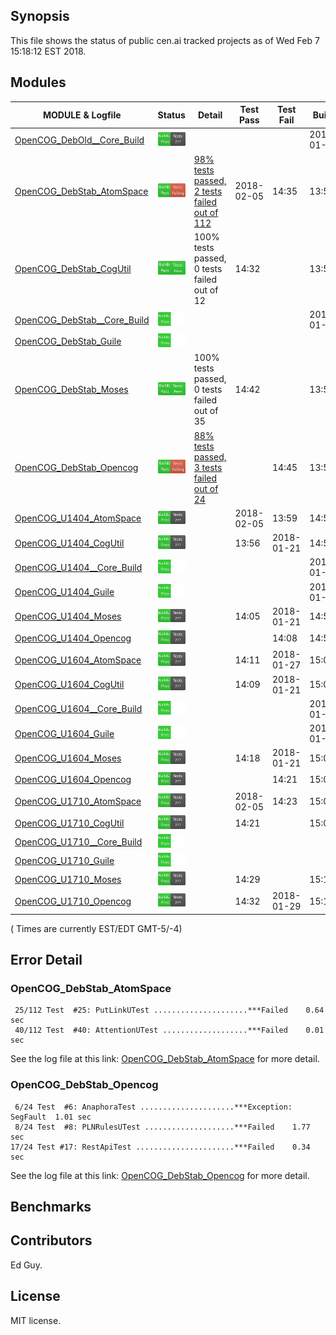 
## Synopsis

This file shows the status of public cen.ai tracked projects as of Wed Feb  7 15:18:12 EST 2018.

## Modules 

| MODULE & Logfile | Status | Detail | Test Pass | Test Fail| Build | Attempt|
| --- | --- | --- | --- | ---  | --- | --- | 
| [OpenCOG_DebOld__Core_Build](jobs/OpenCOG_DebOld__Core_Build.log) | ![Status](/images/BUILDPASS.svg) |  |  |  | 2018-01-15  | 2018-01-15 |
| [OpenCOG_DebStab_AtomSpace](jobs/OpenCOG_DebStab_AtomSpace.log) | ![Status](/images/TESTFAIL.svg) | [98% tests passed, 2 tests failed out of 112](#opencog_debstab_atomspace) | 2018-02-05 | 14:35 | 13:52  | 14:35 |
| [OpenCOG_DebStab_CogUtil](jobs/OpenCOG_DebStab_CogUtil.log) | ![Status](/images/TESTPASS.svg) | 100% tests passed, 0 tests failed out of 12 | 14:32 |  | 13:51  | 14:32 |
| [OpenCOG_DebStab__Core_Build](jobs/OpenCOG_DebStab__Core_Build.log) | ![Status](/images/BUILDPASSNOTEST.svg) |  |  |  | 2018-01-16  | 13:56 |
| [OpenCOG_DebStab_Guile](jobs/OpenCOG_DebStab_Guile.log) | ![Status](/images/BUILDPASSNOTEST.svg) |  |  |  |   | 15:18 |
| [OpenCOG_DebStab_Moses](jobs/OpenCOG_DebStab_Moses.log) | ![Status](/images/TESTPASS.svg) | 100% tests passed, 0 tests failed out of 35 | 14:42 |  | 13:55  | 14:42 |
| [OpenCOG_DebStab_Opencog](jobs/OpenCOG_DebStab_Opencog.log) | ![Status](/images/TESTFAIL.svg) | [88% tests passed, 3 tests failed out of 24](#opencog_debstab_opencog) |  | 14:45 | 13:56  | 14:45 |
| [OpenCOG_U1404_AtomSpace](jobs/OpenCOG_U1404_AtomSpace.log) | ![Status](/images/BUILDPASS.svg) |  | 2018-02-05 | 13:59 | 14:55  | 14:55 |
| [OpenCOG_U1404_CogUtil](jobs/OpenCOG_U1404_CogUtil.log) | ![Status](/images/BUILDPASS.svg) |  | 13:56 | 2018-01-21 | 14:53  | 14:53 |
| [OpenCOG_U1404__Core_Build](jobs/OpenCOG_U1404__Core_Build.log) | ![Status](/images/BUILDPASSNOTEST.svg) |  |  |  | 2018-01-22  | 14:57 |
| [OpenCOG_U1404_Guile](jobs/OpenCOG_U1404_Guile.log) | ![Status](/images/BUILDPASSNOTEST.svg) |  |  |  | 2018-01-22  | 14:53 |
| [OpenCOG_U1404_Moses](jobs/OpenCOG_U1404_Moses.log) | ![Status](/images/BUILDPASS.svg) |  | 14:05 | 2018-01-21 | 14:56  | 14:56 |
| [OpenCOG_U1404_Opencog](jobs/OpenCOG_U1404_Opencog.log) | ![Status](/images/BUILDPASS.svg) |  |  | 14:08 | 14:57  | 14:57 |
| [OpenCOG_U1604_AtomSpace](jobs/OpenCOG_U1604_AtomSpace.log) | ![Status](/images/BUILDPASS.svg) |  | 14:11 | 2018-01-27 | 15:02  | 15:02 |
| [OpenCOG_U1604_CogUtil](jobs/OpenCOG_U1604_CogUtil.log) | ![Status](/images/BUILDPASS.svg) |  | 14:09 | 2018-01-21 | 15:00  | 15:00 |
| [OpenCOG_U1604__Core_Build](jobs/OpenCOG_U1604__Core_Build.log) | ![Status](/images/BUILDPASSNOTEST.svg) |  |  |  | 2018-01-22  | 15:05 |
| [OpenCOG_U1604_Guile](jobs/OpenCOG_U1604_Guile.log) | ![Status](/images/BUILDPASSNOTEST.svg) |  |  |  | 2018-01-22  | 15:00 |
| [OpenCOG_U1604_Moses](jobs/OpenCOG_U1604_Moses.log) | ![Status](/images/BUILDPASS.svg) |  | 14:18 | 2018-01-21 | 15:04  | 15:04 |
| [OpenCOG_U1604_Opencog](jobs/OpenCOG_U1604_Opencog.log) | ![Status](/images/BUILDPASS.svg) |  |  | 14:21 | 15:05  | 15:05 |
| [OpenCOG_U1710_AtomSpace](jobs/OpenCOG_U1710_AtomSpace.log) | ![Status](/images/BUILDPASS.svg) |  | 2018-02-05 | 14:23 | 15:08  | 15:08 |
| [OpenCOG_U1710_CogUtil](jobs/OpenCOG_U1710_CogUtil.log) | ![Status](/images/BUILDPASS.svg) |  | 14:21 |  | 15:07  | 15:07 |
| [OpenCOG_U1710__Core_Build](jobs/OpenCOG_U1710__Core_Build.log) | ![Status](/images/BUILDPASSNOTEST.svg) |  |  |  |   | 15:12 |
| [OpenCOG_U1710_Guile](jobs/OpenCOG_U1710_Guile.log) | ![Status](/images/BUILDPASSNOTEST.svg) |  |  |  |   | 15:07 |
| [OpenCOG_U1710_Moses](jobs/OpenCOG_U1710_Moses.log) | ![Status](/images/BUILDPASS.svg) |  | 14:29 |  | 15:11  | 15:11 |
| [OpenCOG_U1710_Opencog](jobs/OpenCOG_U1710_Opencog.log) | ![Status](/images/BUILDPASS.svg) |  | 14:32 | 2018-01-29 | 15:12  | 15:12 |

( Times are currently EST/EDT GMT-5/-4) 

## Error Detail


###  OpenCOG_DebStab_AtomSpace
```
 25/112 Test  #25: PutLinkUTest .....................***Failed    0.64 sec
 40/112 Test  #40: AttentionUTest ...................***Failed    0.01 sec
```

See the log file at this link: [OpenCOG_DebStab_AtomSpace](jobs/OpenCOG_DebStab_AtomSpace.log) for more detail.


###  OpenCOG_DebStab_Opencog
```
 6/24 Test  #6: AnaphoraTest .....................***Exception: SegFault  1.01 sec
 8/24 Test  #8: PLNRulesUTest ....................***Failed    1.77 sec
17/24 Test #17: RestApiTest ......................***Failed    0.34 sec
```

See the log file at this link: [OpenCOG_DebStab_Opencog](jobs/OpenCOG_DebStab_Opencog.log) for more detail.


## Benchmarks


## Contributors

Ed Guy.

## License

MIT license. 

